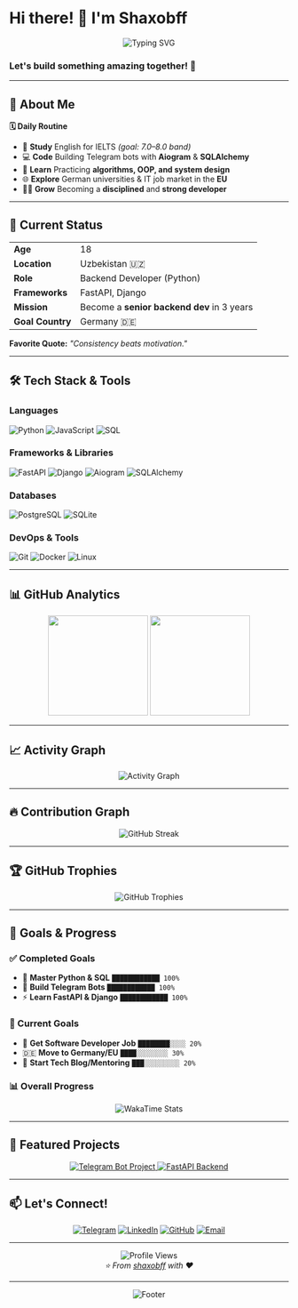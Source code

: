 # Hi there! 👋 I'm Shaxobff

<div align="center">
  <img src="https://readme-typing-svg.herokuapp.com?font=Fira+Code&size=32&duration=2800&pause=2000&color=A855F7&center=true&vCenter=true&width=940&lines=Hi+there!+I'm+Shaxob+%F0%9F%91%8B;Python+Developer+%F0%9F%90%8D;Telegram+Bot+Creator+%F0%9F%A4%96;Future+Software+Engineer+%F0%9F%9A%80" alt="Typing SVG" />
</div>

### Let's build something amazing together! 🚀

---

## 🚀 About Me

**🗓️ Daily Routine**
- 🧠 **Study** English for IELTS *(goal: 7.0–8.0 band)*
- 💻 **Code** Building Telegram bots with **Aiogram** & **SQLAlchemy**
- 📖 **Learn** Practicing **algorithms, OOP, and system design**
- 🌐 **Explore** German universities & IT job market in the **EU**
- 🏋️‍♂️ **Grow** Becoming a **disciplined** and **strong developer**

---

## 📌 Current Status

| | |
|---|---|
| **Age** | 18 |
| **Location** | Uzbekistan 🇺🇿 |
| **Role** | Backend Developer (Python) |
| **Frameworks** | FastAPI, Django |
| **Mission** | Become a **senior backend dev** in 3 years |
| **Goal Country** | Germany 🇩🇪 |

**Favorite Quote:** *"Consistency beats motivation."*

---

## 🛠️ Tech Stack & Tools

### **Languages**
![Python](https://img.shields.io/badge/Python-3776AB?style=for-the-badge&logo=python&logoColor=white)
![JavaScript](https://img.shields.io/badge/JavaScript-F7DF1E?style=for-the-badge&logo=javascript&logoColor=black)
![SQL](https://img.shields.io/badge/SQL-4479A1?style=for-the-badge&logo=postgresql&logoColor=white)

### **Frameworks & Libraries**
![FastAPI](https://img.shields.io/badge/FastAPI-009688?style=for-the-badge&logo=fastapi&logoColor=white)
![Django](https://img.shields.io/badge/Django-092E20?style=for-the-badge&logo=django&logoColor=white)
![Aiogram](https://img.shields.io/badge/Aiogram-0088CC?style=for-the-badge&logo=telegram&logoColor=white)
![SQLAlchemy](https://img.shields.io/badge/SQLAlchemy-D71F00?style=for-the-badge&logo=sqlalchemy&logoColor=white)

### **Databases**
![PostgreSQL](https://img.shields.io/badge/PostgreSQL-336791?style=for-the-badge&logo=postgresql&logoColor=white)
![SQLite](https://img.shields.io/badge/SQLite-003B57?style=for-the-badge&logo=sqlite&logoColor=white)

### **DevOps & Tools**
![Git](https://img.shields.io/badge/Git-F05032?style=for-the-badge&logo=git&logoColor=white)
![Docker](https://img.shields.io/badge/Docker-2496ED?style=for-the-badge&logo=docker&logoColor=white)
![Linux](https://img.shields.io/badge/Linux-FCC624?style=for-the-badge&logo=linux&logoColor=black)

---

## 📊 GitHub Analytics

<div align="center">
  <img height="180em" src="https://github-readme-stats.vercel.app/api?username=Shaxobff&show_icons=true&theme=tokyonight&include_all_commits=true&count_private=true"/>
  <img height="180em" src="https://github-readme-stats.vercel.app/api/top-langs/?username=shaxobff&layout=compact&langs_count=8&theme=radical"/>
</div>

---

## 📈 Activity Graph

<div align="center">
  <img src="https://github-readme-activity-graph.vercel.app/graph?username=Shaxobff&theme=tokyo-night&hide_border=true" alt="Activity Graph"/>
</div>

---

## 🔥 Contribution Graph

<div align="center">
  <img src="https://github-readme-streak-stats.herokuapp.com/?user=shaxobff&theme=radical" alt="GitHub Streak"/>
</div>

---

## 🏆 GitHub Trophies

<div align="center">
  <img src="https://github-profile-trophy.vercel.app/?username=shaxobff&theme=radical&no-frame=false&no-bg=false&margin-w=4" alt="GitHub Trophies"/>
</div>

---

## 🎯 Goals & Progress

### ✅ Completed Goals
- 🐍 **Master Python & SQL** `████████████ 100%`
- 🤖 **Build Telegram Bots** `████████████ 100%`
- ⚡ **Learn FastAPI & Django** `████████████ 100%`

### 🎯 Current Goals
- 💼 **Get Software Developer Job** `████████░░░░ 20%`
- 🇩🇪 **Move to Germany/EU** `████░░░░░░░░ 30%`
- 📝 **Start Tech Blog/Mentoring** `███░░░░░░░░░ 20%`

### 📊 Overall Progress
<div align="center">
  <img src="https://github-readme-stats.vercel.app/api/wakatime?username=shaxobff&theme=radical" alt="WakaTime Stats"/>
</div>

---

## 💼 Featured Projects

<div align="center">
  <a href="https://github.com/shaxobff/telegram-bot-project">
    <img src="https://github-readme-stats.vercel.app/api/pin/?username=shaxobff&repo=telegram-bot-project&theme=radical" alt="Telegram Bot Project"/>
  </a>
  <a href="https://github.com/shaxobff/fastapi-backend">
    <img src="https://github-readme-stats.vercel.app/api/pin/?username=shaxobff&repo=fastapi-backend&theme=radical" alt="FastAPI Backend"/>
  </a>
</div>

---

## 📫 Let's Connect!

<div align="center">
  
[![Telegram](https://img.shields.io/badge/Telegram-2CA5E0?style=for-the-badge&logo=telegram&logoColor=white)](https://t.me/shaxobff)
[![LinkedIn](https://img.shields.io/badge/LinkedIn-0077B5?style=for-the-badge&logo=linkedin&logoColor=white)](https://linkedin.com/in/shaxobff)
[![GitHub](https://img.shields.io/badge/GitHub-100000?style=for-the-badge&logo=github&logoColor=white)](https://github.com/shaxobff)
[![Email](https://img.shields.io/badge/Email-D14836?style=for-the-badge&logo=gmail&logoColor=white)](mailto:shaxobff@gmail.com)

</div>

---

<div align="center">
  <img src="https://komarev.com/ghpvc/?username=shaxobff&color=blueviolet&style=flat-square&label=Profile+Views" alt="Profile Views"/>
</div>

<div align="center">
  <i>⭐ From <a href="https://github.com/shaxobff">shaxobff</a> with ❤️</i>
</div>

---

<div align="center">
  <img src="https://capsule-render.vercel.app/api?type=waving&color=gradient&height=100&section=footer&text=Thanks%20for%20visiting!&fontSize=24&fontAlignY=65&desc=Let's%20build%20something%20amazing%20together&descAlignY=51&descAlign=50" alt="Footer"/>
</div>
